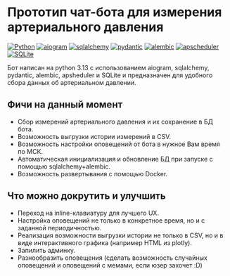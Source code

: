 # Прототип чат-бота для измерения артериального давления

[![Python](https://img.shields.io/badge/python-3.13-blue?logo=python)](https://www.python.org/downloads/release/python-3132/)
[![aiogram](https://img.shields.io/badge/aiogram-408ff7?logo=telegram&logoColor=fff)](https://aiogram.dev/)
[![sqlalchemy](https://img.shields.io/badge/sqlalchemy-c93a2c?logo=sqlalchemy&logoColor=fff)](https://aiogram.dev/)
[![pydantic](https://img.shields.io/badge/pydantic-99002e?logo=pydantic&logoColor=fff)](https://aiogram.dev/)
[![alembic](https://img.shields.io/badge/alembic-c93a2c)](https://aiogram.dev/)
[![apscheduler](https://img.shields.io/badge/apscheduler-gray)](https://aiogram.dev/)
[![SQLite](https://img.shields.io/badge/SQLite-%2307405e.svg?logo=sqlite&logoColor=white)](https://www.sqlite.org/)

Бот написан на python 3.13 с использованием aiogram, sqlalchemy, pydantic, alembic, apsheduler и SQLite и предназначен для удобного сбора данных об артериальном давлении.

## Фичи на данный момент
* Сбор измерений артериального давления и их сохранение в БД бота.
* Возможность выгрузки истории измерений в CSV.
* Возможность настройки оповещений от бота в нужное Вам время по МСК.
* Автоматическая инициализация и обновление БД при запуске с помощью sqlalchemy+alembic.
* Возможность развертывания с помощью Docker.

## Что можно докрутить и улучшить
* Переход на inline-клавиатуру для лучшего UX.
* Настройка оповещений не только в конкретное время, но и с заданной периодичностью.
* Реализация возможности выгрузки истории не только в CSV, но и в виде интерактивного графика (например HTML из plotly).
* Запилить админку.
* Разнообразить оповещения (сделать возможность случайных оповещений и оповещений с мемами, если юзер захочет :D)